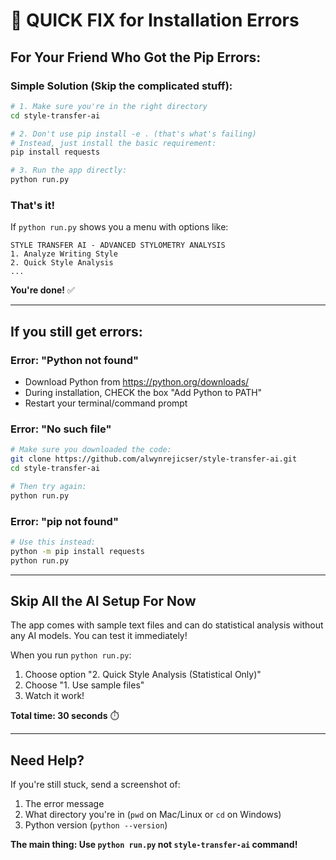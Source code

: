 # 🚨 QUICK FIX for Installation Errors

## For Your Friend Who Got the Pip Errors:

### **Simple Solution (Skip the complicated stuff):**

```bash
# 1. Make sure you're in the right directory
cd style-transfer-ai

# 2. Don't use pip install -e . (that's what's failing)
# Instead, just install the basic requirement:
pip install requests

# 3. Run the app directly:
python run.py
```

### **That's it!** 

If `python run.py` shows you a menu with options like:
```
STYLE TRANSFER AI - ADVANCED STYLOMETRY ANALYSIS
1. Analyze Writing Style
2. Quick Style Analysis  
...
```

**You're done!** ✅

---

## **If you still get errors:**

### **Error: "Python not found"**
- Download Python from https://python.org/downloads/
- During installation, CHECK the box "Add Python to PATH"
- Restart your terminal/command prompt

### **Error: "No such file"**
```bash
# Make sure you downloaded the code:
git clone https://github.com/alwynrejicser/style-transfer-ai.git
cd style-transfer-ai

# Then try again:
python run.py
```

### **Error: "pip not found"**
```bash
# Use this instead:
python -m pip install requests
python run.py
```

---

## **Skip All the AI Setup For Now**

The app comes with sample text files and can do statistical analysis without any AI models. You can test it immediately!

When you run `python run.py`:
1. Choose option "2. Quick Style Analysis (Statistical Only)"
2. Choose "1. Use sample files"
3. Watch it work!

**Total time: 30 seconds** ⏱️

---

## **Need Help?**

If you're still stuck, send a screenshot of:
1. The error message
2. What directory you're in (`pwd` on Mac/Linux or `cd` on Windows)
3. Python version (`python --version`)

**The main thing: Use `python run.py` not `style-transfer-ai` command!**